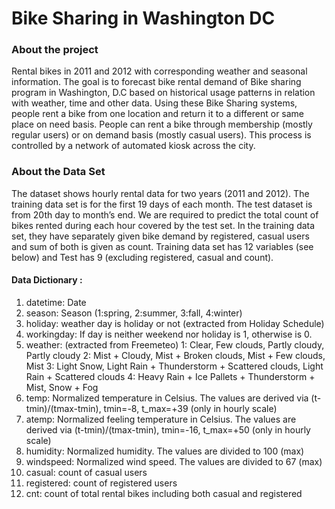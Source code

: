 # Bike Sharing in Washington DC
### About the project
Rental bikes in 2011 and 2012 with corresponding weather and seasonal information. 
The goal is to forecast bike rental demand of Bike sharing program in Washington, D.C based on historical usage patterns in relation with weather, time and other data.
Using these Bike Sharing systems, people rent a bike from one location and return it to a different or same place on need basis. People can rent a bike through membership (mostly regular users) or on demand basis (mostly casual users). This process is controlled by a network of automated kiosk across the city.


### About the Data Set
The dataset shows hourly rental data for two years (2011 and 2012). The training data set is for the first 19 days of each month. The test dataset is from 20th day to month’s end. We are required to predict the total count of bikes rented during each hour covered by the test set.
In the training data set, they have separately given bike demand by registered, casual users and sum of both is given as count.
Training data set has 12 variables (see below) and Test has 9 (excluding registered, casual and count).

#### Data Dictionary :
1. datetime: Date
2. season: Season (1:spring, 2:summer, 3:fall, 4:winter)
3. holiday: weather day is holiday or not (extracted from Holiday Schedule)
4. workingday: If day is neither weekend nor holiday is 1, otherwise is 0.
5. weather: (extracted from Freemeteo)
        1: Clear, Few clouds, Partly cloudy, Partly cloudy
        2: Mist + Cloudy, Mist + Broken clouds, Mist + Few clouds, Mist
        3: Light Snow, Light Rain + Thunderstorm + Scattered clouds, Light Rain + Scattered clouds
        4: Heavy Rain + Ice Pallets + Thunderstorm + Mist, Snow + Fog
6. temp: Normalized temperature in Celsius. The values are derived via (t-tmin)/(tmax-tmin), tmin=-8, t_max=+39 (only in hourly scale)
7. atemp: Normalized feeling temperature in Celsius. The values are derived via (t-tmin)/(tmax-tmin), tmin=-16, t_max=+50 (only in hourly scale)
8. humidity: Normalized humidity. The values are divided to 100 (max)
9. windspeed: Normalized wind speed. The values are divided to 67 (max)
10. casual: count of casual users
11. registered: count of registered users
12. cnt: count of total rental bikes including both casual and registered
